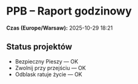 # PPB – Raport godzinowy
**Czas (Europe/Warsaw):** 2025-10-29 18:21

## Status projektów
- Bezpieczny Pieszy — OK
- Zwolnij przy przejściu — OK
- Odblask ratuje życie — OK

